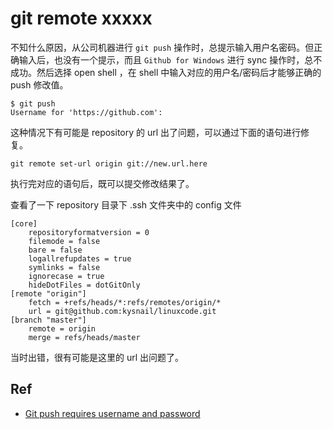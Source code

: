 # git remote xxxxx
不知什么原因，从公司机器进行 `git push` 操作时，总提示输入用户名密码。但正确输入后，也没有一个提示，而且 `Github for Windows` 进行 sync 操作时，总不成功。然后选择 open shell ，在 shell 中输入对应的用户名/密码后才能够正确的 push 修改值。 

	$ git push
	Username for 'https://github.com':

这种情况下有可能是 repository 的 url 出了问题，可以通过下面的语句进行修复。

	git remote set-url origin git://new.url.here

执行完对应的语句后，既可以提交修改结果了。

查看了一下 repository 目录下 .ssh 文件夹中的 config 文件

	[core]
		repositoryformatversion = 0
		filemode = false
		bare = false
		logallrefupdates = true
		symlinks = false
		ignorecase = true
		hideDotFiles = dotGitOnly
	[remote "origin"]
		fetch = +refs/heads/*:refs/remotes/origin/*
		url = git@github.com:kysnail/linuxcode.git
	[branch "master"]
		remote = origin
		merge = refs/heads/master

当时出错，很有可能是这里的 url 出问题了。

## Ref
 
 * [Git push requires username and password](http://stackoverflow.com/questions/6565357/git-push-requires-username-and-password?answertab=active#tab-top)
